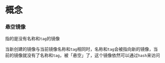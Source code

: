 # 概念
<p id="tPzyFXB29Huce1zoR9WQ2E">

### 悬空镜像

</p>


<p id="9cR8Lp4K7tVQGqVFjyCc61">

指的是没有名称和`tag`的镜像

</p>


<p id="tFKrDnGrY7ibQeFSFMh65j">

当新创建的镜像与当前镜像名称和`tag`相同时，名称和`tag`会被指向新的镜像，当前的镜像就没有了名称和`tag`，被「悬空」了，这个镜像依然可以通过`hash`来访问

</p>


<p id="t5r7jHdNECmPxF1qkUdPfx">



</p>


